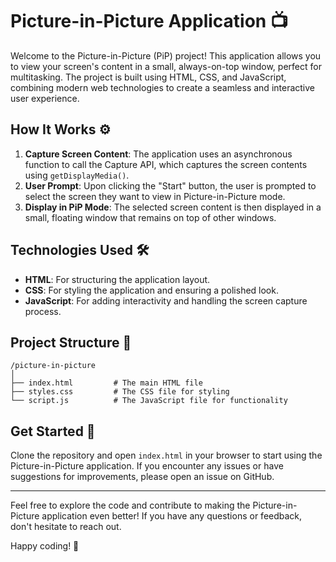 # Picture-in-Picture Application 📺

Welcome to the Picture-in-Picture (PiP) project!
This application allows you to view your screen's content in a small, always-on-top window, perfect for multitasking.
The project is built using HTML, CSS, and JavaScript, combining modern web technologies to create a seamless and interactive user experience.

## How It Works ⚙️

1. **Capture Screen Content**: The application uses an asynchronous function to call the Capture API, which captures the screen contents using `getDisplayMedia()`.
2. **User Prompt**: Upon clicking the "Start" button, the user is prompted to select the screen they want to view in Picture-in-Picture mode.
3. **Display in PiP Mode**: The selected screen content is then displayed in a small, floating window that remains on top of other windows.

## Technologies Used 🛠️

- **HTML**: For structuring the application layout.
- **CSS**: For styling the application and ensuring a polished look.
- **JavaScript**: For adding interactivity and handling the screen capture process.

## Project Structure 📂

```
/picture-in-picture
│
├── index.html         # The main HTML file
├── styles.css         # The CSS file for styling
└── script.js          # The JavaScript file for functionality
```

## Get Started 🚀

Clone the repository and open `index.html` in your browser to start using the Picture-in-Picture application.
If you encounter any issues or have suggestions for improvements, please open an issue on GitHub.

---

Feel free to explore the code and contribute to making the Picture-in-Picture application even better! If you have any questions or feedback, don't hesitate to reach out.

Happy coding! 🎉

